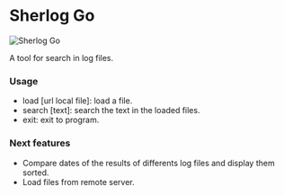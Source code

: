 # Sherlog Go #

![Sherlog Go](http://imgur.com/Jx1qtmh.jpg)

A tool for search in log files. 

### Usage ###

- load [url local file]: load a file.
- search [text]: search the text in the loaded files.
- exit: exit to program.

### Next features ###

- Compare dates of the results of differents log files and display them sorted.
- Load files from remote server.
